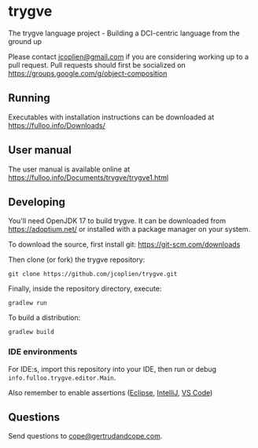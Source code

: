 # trygve

The trygve language project - Building a DCI-centric language from the ground up

Please contact jcoplien@gmail.com if you are considering working up to a pull request. Pull requests should first be socialized on https://groups.google.com/g/object-composition

## Running

Executables with installation instructions can be downloaded at https://fulloo.info/Downloads/

## User manual

The user manual is available online at https://fulloo.info/Documents/trygve/trygve1.html

## Developing

You'll need OpenJDK 17 to build trygve. It can be downloaded from https://adoptium.net/ or installed with a package manager on your system.

To download the source, first install git: https://git-scm.com/downloads

Then clone (or fork) the trygve repository:

```
git clone https://github.com/jcoplien/trygve.git
```

Finally, inside the repository directory, execute:

```
gradlew run
```

To build a distribution:

```
gradlew build
```

### IDE environments

For IDE:s, import this repository into your IDE, then run or debug `info.fulloo.trygve.editor.Main`.

Also remember to enable assertions ([Eclipse](http://stackoverflow.com/questions/5509082/eclipse-enable-assertions), [IntelliJ](http://stackoverflow.com/questions/18168257/where-to-add-compiler-options-like-ea-in-intellij-idea), [VS Code](https://code.visualstudio.com/docs/java/java-debugging#_launch))

## Questions

Send questions to cope@gertrudandcope.com.

